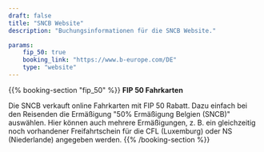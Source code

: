 ```yaml
---
draft: false
title: "SNCB Website"
description: "Buchungsinformationen für die SNCB Website."

params:
    fip_50: true
    booking_link: "https://www.b-europe.com/DE"
    type: "website"
---
```


{{% booking-section "fip_50" %}}
**FIP 50 Fahrkarten**

Die SNCB verkauft online Fahrkarten mit FIP 50 Rabatt. Dazu einfach bei den Reisenden die Ermäßigung "50% Ermäßigung Belgien (SNCB)" auswählen. Hier können auch mehrere Ermäßigungen, z. B. ein gleichzeitig noch vorhandener Freifahrtschein für die CFL (Luxemburg) oder NS (Niederlande) angegeben werden.
{{% /booking-section %}}
